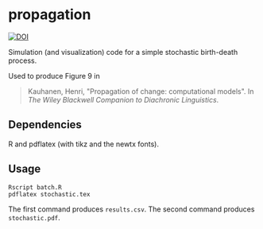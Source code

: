 # propagation

[![DOI](https://zenodo.org/badge/DOI/10.5281/zenodo.15375992.svg)](https://doi.org/10.5281/zenodo.15375992)

Simulation (and visualization) code for a simple stochastic birth-death process.

Used to produce Figure 9 in 

> Kauhanen, Henri, "Propagation of change: computational models". In *The Wiley Blackwell Companion to Diachronic Linguistics*.


## Dependencies

R and pdflatex (with tikz and the newtx fonts).


## Usage

```
Rscript batch.R
pdflatex stochastic.tex
```

The first command produces `results.csv`. The second command produces `stochastic.pdf`.
